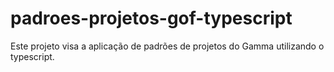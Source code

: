 # padroes-projetos-gof-typescript

Este projeto visa a aplicação de padrões de projetos do Gamma utilizando o typescript.
